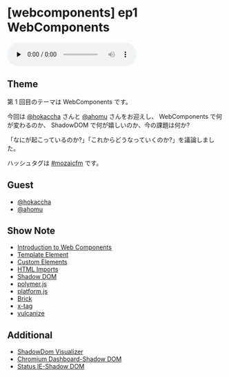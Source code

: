 # [webcomponents] ep1 WebComponents

<audio preload="none" src="https://files.mozaic.fm/mozaic-ep1.m4a" controls></audio>


## Theme

第 1 回目のテーマは WebComponents です。

今回は [@hokaccha](https://twitter.com/hokaccha) さんと [@ahomu](https://twitter.com/ahomu) さんをお迎えし、 WebComponents で何が変わるのか、 ShadowDOM で何が嬉しいのか、今の課題は何か?

「なにが起こっているのか?」「これからどうなっていくのか?」を議論しました。

ハッシュタグは [#mozaicfm](https://twitter.com/search?q=mozaicfm&src=hash) です。


## Guest

- [@hokaccha](https://twitter.com/hokaccha)
- [@ahomu](https://twitter.com/ahomu)


## Show Note

- [Introduction to Web Components](http://t.umblr.com/redirect?z=http%3A%2F%2Fw3c.github.io%2Fwebcomponents%2Fexplainer%2F&t=ZGVjZTNlNDE4NGYwZWQ0ODBlYmYyZjAzNzI5ZTcxNzBlZjJlM2YxYyxqTmxRYWszeA%3D%3D)
- [Template Element](http://t.umblr.com/redirect?z=http%3A%2F%2Fwww.whatwg.org%2Fspecs%2Fweb-apps%2Fcurrent-work%2Fmultipage%2Fscripting-1.html%23the-template-element&t=NDk1NjBhOWJmNzI2MDZmZmJhNDVhYTAwZDU5Y2IzMzk3ZTU1YmNmZCxqTmxRYWszeA%3D%3D)
- [Custom Elements](http://t.umblr.com/redirect?z=http%3A%2F%2Fw3c.github.io%2Fwebcomponents%2Fspec%2Fcustom%2Findex.html&t=OTFhMzg5YTMyOGZiNzM4YjcxY2Q3NDM5ZDQzZTg4YjhiMDA1Mjc4OSxqTmxRYWszeA%3D%3D)
- [HTML Imports](http://t.umblr.com/redirect?z=http%3A%2F%2Fw3c.github.io%2Fwebcomponents%2Fspec%2Fimports%2Findex.html&t=YjhmOGNlYmI2MTY5ZTNjNjgxZjJlNmJmNTA2NzA4OTg5M2FiYzMyZSxqTmxRYWszeA%3D%3D)
- [Shadow DOM](http://t.umblr.com/redirect?z=http%3A%2F%2Fw3c.github.io%2Fwebcomponents%2Fspec%2Fshadow%2Findex.html&t=MGExMTU3MmQ3ODhmZDhlODFmZjk4NDY1ZjA2ZTU0YTUxYjE0OTE5ZixqTmxRYWszeA%3D%3D)
- [polymer.js](http://t.umblr.com/redirect?z=http%3A%2F%2Fwww.polymer-project.org%2F&t=ZmU1NGMxMmU3MmYyMDlkOTJhYjBhMWM4OWJjN2FlNDU4ZDZhOWNiZCxqTmxRYWszeA%3D%3D)
- [platform.js](http://t.umblr.com/redirect?z=https%3A%2F%2Fgithub.com%2Fpolymer%2Fplatform&t=MmJjZGJjMGNjM2UwMzdlYWU4OTNhMDRmYzYyOTFkYjhhOWQ4OGI4ZSxqTmxRYWszeA%3D%3D)
- [Brick](http://t.umblr.com/redirect?z=http%3A%2F%2Fmozilla.github.io%2Fbrick%2Findex.html&t=MzQ4ZjVhNjgyY2QwOTM4ODBkNzZhM2I5MDI3YmI2MWE2MTY1ZDA5NyxqTmxRYWszeA%3D%3D)
- [x-tag](http://t.umblr.com/redirect?z=http%3A%2F%2Fx-tags.org&t=OTliMzRlY2IxNDgwZWI3Y2ExMzgwMjUyOWQ5NGZiOTQ5ODcyMTAzZCxqTmxRYWszeA%3D%3D)
- [vulcanize](http://t.umblr.com/redirect?z=https%3A%2F%2Fgithub.com%2FPolymer%2Fvulcanize&t=NWYyM2YxNWFlZGZjN2Q1MThhYzkwMzE2MTVkOTZmODgwMTU4OGFlYixqTmxRYWszeA%3D%3D)


## Additional

- [ShadowDom Visualizer](http://t.umblr.com/redirect?z=http%3A%2F%2Fhtml5-demos.appspot.com%2Fshadowdom-visualizer&t=OGRlOTc5NDY2YTVjNDY1MWMwN2UwZDFkYjQ3MzM0MmIzNTkxMDhmZixqTmxRYWszeA%3D%3D)
- [Chromium Dashboard-Shadow DOM](http://t.umblr.com/redirect?z=http%3A%2F%2Fwww.chromestatus.com%2Ffeatures%2F4507242028072960&t=ODA4YmZiNTE0Yjc0OWNjOWQ4MWUwZWI3ZDhiNzEwYTNmMWYwYWQ2NCxqTmxRYWszeA%3D%3D)
- [Status IE-Shadow DOM](http://t.umblr.com/redirect?z=http%3A%2F%2Fstatus.modern.ie%2Fshadowdomunprefixed&t=MWM2ZjVjOGJlODIzZjM5MGNlYzRjYzkzZjYwZTRjMjJiOGVmMWRjYixqTmxRYWszeA%3D%3D)

